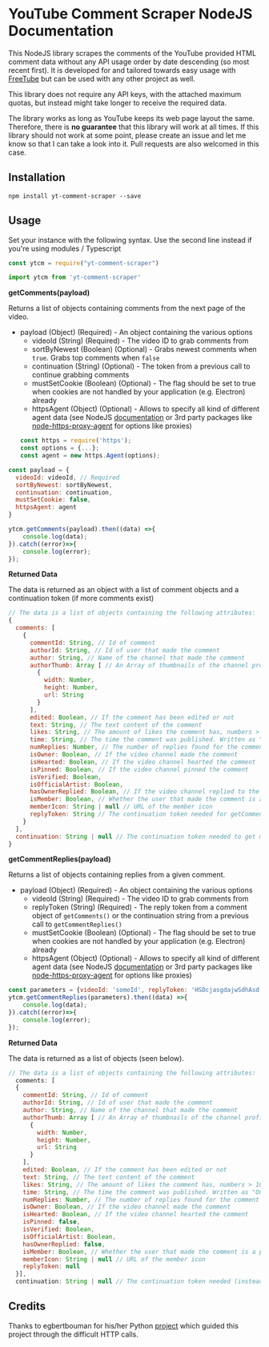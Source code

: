 # YouTube Comment Scraper NodeJS Documentation
This NodeJS library scrapes the comments of the YouTube provided HTML comment data without any API usage order by date descending (so most recent first). It is developed for and tailored towards easy usage with [FreeTube](https://github.com/FreeTubeApp/FreeTube) but can be used with any other project as well.

This library does not require any API keys, with the attached maximum quotas, but instead might take longer to receive the required data.

The library works as long as YouTube keeps its web page layout the same. Therefore, there is **no guarantee** that this library will work at all times.
If this library should not work at some point, please create an issue and let me know so that I can take a look into it. Pull requests are also welcomed in this case.


## Installation
`npm install yt-comment-scraper --save`

## Usage
Set your instance with the following syntax. Use the second line instead if you're using modules / Typescript
```javascript
const ytcm = require("yt-comment-scraper")

import ytcm from 'yt-comment-scraper'
```

**getComments(payload)**

Returns a list of objects containing comments from the next page of the video.

- payload (Object) (Required) - An object containing the various options
  - videoId (String) (Required) - The video ID to grab comments from
  - sortByNewest (Boolean) (Optional) - Grabs newest comments when `true`. Grabs top comments when `false`
  - continuation (String) (Optional) - The token from a previous call to continue grabbing comments
  - mustSetCookie (Boolean) (Optional) - The flag should be set to true when cookies are not handled by your application (e.g. Electron) already 
  - httpsAgent (Object) (Optional) - Allows to specify all kind of different agent data (see NodeJS [documentation](https://nodejs.org/api/https.html#https_class_https_agent) or 3rd party packages like [node-https-proxy-agent](https://github.com/TooTallNate/node-https-proxy-agent) for options like proxies)
  ```javascript
  const https = require('https');
  const options = {...};  
  const agent = new https.Agent(options);
  ```
```javascript
const payload = {
  videoId: videoId, // Required
  sortByNewest: sortByNewest,
  continuation: continuation,
  mustSetCookie: false,
  httpsAgent: agent
}

ytcm.getComments(payload).then((data) =>{
    console.log(data);
}).catch((error)=>{
    console.log(error);
});
```
**Returned Data**

The data is returned as an object with a list of comment objects and a continuation token (if more comments exist)
```javascript
// The data is a list of objects containing the following attributes:
{
  comments: [
    {
      commentId: String, // Id of comment
      authorId: String, // Id of user that made the comment
      author: String, // Name of the channel that made the comment
      authorThumb: Array [ // An Array of thumbnails of the channel profile
        {
          width: Number,
          height: Number,
          url: String
        }
      ],
      edited: Boolean, // If the comment has been edited or not
      text: String, // The text content of the comment
      likes: String, // The amount of likes the comment has, numbers > 1000 displayed with 1.9K, 2K...
      time: String, // The time the comment was published. Written as "One day ago"
      numReplies: Number, // The number of replies found for the comment
      isOwner: Boolean, // If the video channel made the comment
      isHearted: Boolean, // If the video channel hearted the comment
      isPinned: Boolean, // If the video channel pinned the comment
      isVerified: Boolean,
      isOfficialArtist: Boolean,
      hasOwnerReplied: Boolean, // If the video channel replied to the comment
      isMember: Boolean, // Whether the user that made the comment is a paid member or not
      memberIcon: String | null // URL of the member icon
      replyToken: String // The continuation token needed for getCommentReplies()
    }
  ],
  continuation: String | null // The continuation token needed to get more comments from getComments()
}
```

**getCommentReplies(payload)**

Returns a list of objects containing replies from a given comment.

- payload (Object) (Required) - An object containing the various options
  - videoId (String) (Required) - The video ID to grab comments from
  - replyToken (String) (Required) - The reply token from a comment object of `getComments()` or the continuation string from a previous call to `getCommentReplies()`
  - mustSetCookie (Boolean) (Optional) - The flag should be set to true when cookies are not handled by your application (e.g. Electron) already 
  - httpsAgent (Object) (Optional) - Allows to specify all kind of different agent data (see NodeJS [documentation](https://nodejs.org/api/https.html#https_class_https_agent) or 3rd party packages like [node-https-proxy-agent](https://github.com/TooTallNate/node-https-proxy-agent) for options like proxies)
```javascript
const parameters = {videoId: 'someId', replyToken: 'HSDcjasgdajwSdhAsd', mustSetCookie: true, httpsAgent: null};
ytcm.getCommentReplies(parameters).then((data) =>{
    console.log(data);
}).catch((error)=>{
    console.log(error);
});
```
**Returned Data**

The data is returned as a list of objects (seen below).
```javascript
// The data is a list of objects containing the following attributes:
  comments: [
  {
    commentId: String, // Id of comment
    authorId: String, // Id of user that made the comment
    author: String, // Name of the channel that made the comment
    authorThumb: Array [ // An Array of thumbnails of the channel profile
      {
        width: Number,
        height: Number,
        url: String
      }
    ],
    edited: Boolean, // If the comment has been edited or not
    text: String, // The text content of the comment
    likes: String, // The amount of likes the comment has, numbers > 1000 displayed with 1.9K, 2K...
    time: String, // The time the comment was published. Written as "One day ago"
    numReplies: Number, // The number of replies found for the comment
    isOwner: Boolean, // If the video channel made the comment
    isHearted: Boolean, // If the video channel hearted the comment
    isPinned: false,
    isVerified: Boolean,
    isOfficialArtist: Boolean,
    hasOwnerReplied: false,
    isMember: Boolean, // Whether the user that made the comment is a paid member or not
    memberIcon: String | null // URL of the member icon
    replyToken: null
  }],
  continuation: String | null // The continuation token needed (instead of replyToken) to get more replies from getCommentReplies()
```
## Credits
Thanks to egbertbouman for his/her Python [project](https://github.com/egbertbouman/youtube-comment-downloader) which guided this project through the difficult HTTP calls.
